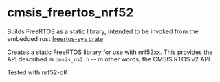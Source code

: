 # cmsis_freertos_nrf52

Builds FreeRTOS as a static library, 
intended to be invoked from the embedded rust
[freertos-sys crate](https://github.com/tstellanova/freertos-sys)

Creates a static FreeRTOS library for use with nrf52xx.
This provides the API described in `cmsis_os2.h` -- in other words, 
the CMSIS RTOS v2 API. 

Tested with nrf52-dK
 





